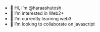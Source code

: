 - 👋 Hi, I’m @haraashutosh
- 👀 I’m interested in Web2+
- 🌱 I’m currently learning web3
- 💞️ I’m looking to collaborate on javascript


<!---
haraashutosh/haraashutosh is a ✨ special ✨ repository because its `README.md` (this file) appears on your GitHub profile.
You can click the Preview link to take a look at your changes.
--->
